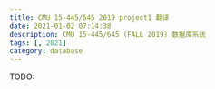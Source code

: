 ```yaml
---
title: CMU 15-445/645 2019 project1 翻译
date: 2021-01-02 07:14:38
description: CMU 15-445/645 (FALL 2019) 数据库系统
tags: [, 2021]
category: database
---
```


TODO: